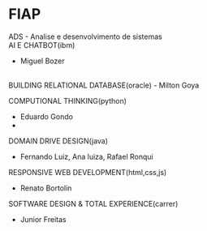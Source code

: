 # FIAP
ADS - Analise e desenvolvimento de sistemas
<br />
AI E CHATBOT(ibm)
- Miguel Bozer
</br>
BUILDING RELATIONAL DATABASE(oracle)
- Milton Goya</br>

COMPUTIONAL THINKING(python)
- Eduardo Gondo<br />
- 
DOMAIN DRIVE DESIGN(java)
- Fernando Luiz, Ana luiza, Rafael Ronqui<br />

RESPONSIVE WEB DEVELOPMENT(html,css,js)
- Renato Bortolin<br />

SOFTWARE DESIGN & TOTAL EXPERIENCE(carrer)
- Junior Freitas
